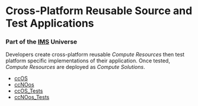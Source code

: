 # Cross-Platform Reusable Source and Test Applications 
### Part of the [IMS](https://github.com/InMechaSol/IMS) Universe
Developers create cross-platform reusable _Compute Resources_ then test platform specific implementations of their application.  Once tested, _Compute Resources_ are deployed as _Compute Solutions_.  
- [ccOS](https://github.com/InMechaSol/ccOS)
- [ccNOos](https://github.com/InMechaSol/ccNOos)
- [ccOS_Tests](https://github.com/InMechaSol/ccOS_Tests)
- [ccNOos_Tests](https://github.com/InMechaSol/ccNOos_Tests)
